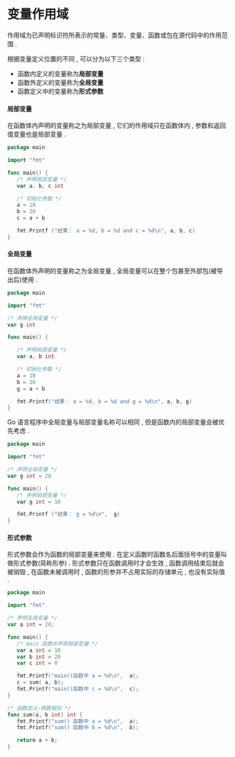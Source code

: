 # 变量作用域

作用域为已声明标识符所表示的常量、类型、变量、函数或包在源代码中的作用范围 .

根据变量定义位置的不同 , 可以分为以下三个类型 :

* 函数内定义的变量称为**局部变量**
* 函数外定义的变量称为**全局变量**
* 函数定义中的变量称为**形式参数**

#### 局部变量

在函数体内声明的变量称之为局部变量 , 它们的作用域只在函数体内 , 参数和返回值变量也是局部变量 .

```go
package main

import "fmt"

func main() {
   /* 声明局部变量 */
   var a, b, c int

   /* 初始化参数 */
   a = 10
   b = 20
   c = a + b

   fmt.Printf ("结果： a = %d, b = %d and c = %d\n", a, b, c)
}
```

#### 全局变量

在函数体外声明的变量称之为全局变量 , 全局变量可以在整个包甚至外部包\(被导出后\)使用 .

```go
package main

import "fmt"

/* 声明全局变量 */
var g int

func main() {

   /* 声明局部变量 */
   var a, b int

   /* 初始化参数 */
   a = 10
   b = 20
   g = a + b

   fmt.Printf("结果： a = %d, b = %d and g = %d\n", a, b, g)
}
```

Go 语言程序中全局变量与局部变量名称可以相同 , 但是函数内的局部变量会被优先考虑 .

```go
package main

import "fmt"

/* 声明全局变量 */
var g int = 20

func main() {
   /* 声明局部变量 */
   var g int = 10

   fmt.Printf ("结果： g = %d\n",  g)
}
```

#### 形式参数

形式参数会作为函数的局部变量来使用 . 在定义函数时函数名后面括号中的变量叫做形式参数\(简称形参\) . 形式参数只在函数调用时才会生效 , 函数调用结束后就会被销毁 , 在函数未被调用时 , 函数的形参并不占用实际的存储单元 , 也没有实际值 . 

```go
package main

import "fmt"

/* 声明全局变量 */
var a int = 20;

func main() {
   /* main 函数中声明局部变量 */
   var a int = 10
   var b int = 20
   var c int = 0

   fmt.Printf("main()函数中 a = %d\n",  a);
   c = sum( a, b);
   fmt.Printf("main()函数中 c = %d\n",  c);
}

/* 函数定义-两数相加 */
func sum(a, b int) int {
   fmt.Printf("sum() 函数中 a = %d\n",  a);
   fmt.Printf("sum() 函数中 b = %d\n",  b);

   return a + b;
}
```



